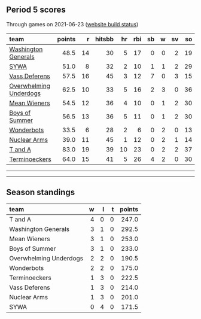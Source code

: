 

## Period 5 scores

Through games on 2021-06-23 ([website build status](https://github.com/brian-bot/pl-site/actions))


|team                                              | points|  r| hitsbb| hr| rbi| sb|  w| sv| so|   era|  whip|
|:-------------------------------------------------|------:|--:|------:|--:|---:|--:|--:|--:|--:|-----:|-----:|
|[Washington Generals](./washingtongenerals)       |   48.5| 14|     30|  5|  17|  0|  0|  2| 19| 3.176| 1.118|
|[SYWA](./sywa)                                    |   51.0|  8|     32|  2|  10|  1|  1|  2| 29| 1.688| 0.938|
|[Vass Deferens](./vassdeferens)                   |   57.5| 16|     45|  3|  12|  7|  0|  3| 15| 3.789| 1.632|
|[Overwhelming Underdogs](./overwhelmingunderdogs) |   62.5| 10|     33|  5|  16|  2|  3|  0| 36| 2.455| 1.057|
|[Mean Wieners](./meanwieners)                     |   54.5| 12|     36|  4|  10|  0|  1|  2| 30| 2.700| 0.862|
|[Boys of Summer](./boysofsummer)                  |   56.5| 13|     36|  5|  11|  0|  1|  2| 30| 2.893| 0.964|
|[Wonderbots](./wonderbots)                        |   33.5|  6|     28|  2|   6|  0|  2|  0| 13| 1.976| 1.024|
|[Nuclear Arms](./nucleararms)                     |   39.0| 11|     45|  1|  12|  0|  2|  1| 14| 6.382| 1.964|
|[T and A](./tanda)                                |   83.0| 19|     39| 10|  23|  0|  2|  2| 37| 1.783| 0.849|
|[Terminoeckers](./terminoeckers)                  |   64.0| 15|     41|  5|  26|  4|  2|  0| 30| 3.857| 1.200|

* * *
* * *

## Season standings


|team                   |  w|  l|  t| points|
|:----------------------|--:|--:|--:|------:|
|T and A                |  4|  0|  0|  247.0|
|Washington Generals    |  3|  1|  0|  292.5|
|Mean Wieners           |  3|  1|  0|  253.0|
|Boys of Summer         |  3|  1|  0|  233.0|
|Overwhelming Underdogs |  2|  2|  0|  190.5|
|Wonderbots             |  2|  2|  0|  175.0|
|Terminoeckers          |  1|  3|  0|  222.5|
|Vass Deferens          |  1|  3|  0|  214.0|
|Nuclear Arms           |  1|  3|  0|  201.0|
|SYWA                   |  0|  4|  0|  171.5|


